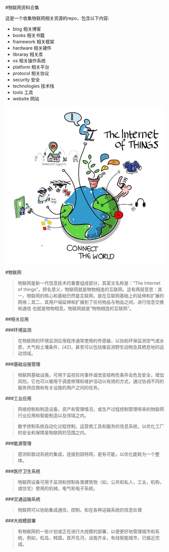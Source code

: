 #物联网资料合集


这是一个收集物联网相关资源的repo，包含以下内容:

 - blog 	  相关博客
 - books	  相关书籍
 - framework 相关框架
 - hardware 相关硬件 
 - libraray 相关库
 - os  相关操作系统
 - platform 相关平台
 - protocol 相关协议
 - security  安全
 - technologies 技术栈
 - tools	工具
 - website	网站


![IP Stack](./images/iot.jpg)

#物联网

> 物联网是新一代信息技术的重要组成部分，其英文名称是：“The Internet of things”。顾名思义，物联网就是物物相连的互联网。这有两层意思：其一，物联网的核心和基础仍然是互联网，是在互联网基础上的延伸和扩展的网络；其二，其用户端延伸和扩展到了任何物品与物品之间，进行信息交换和通信 也就是物物相息。物联网就是“物物相连的互联网”。

##相关应用

###环境监测

> 在物联网的环境监测应用程序通常使用的传感器，以协助环保监测空气或水质，大气和土壤条件，[42]，甚至可以包括像监测野生动物及其栖息地的运动领域。

###基础设施管理

> 物联网基础设施，可用于监视任何事件或改变结构性条件会危及安全，增加风险。它也可以被用于调度修理和维护活动以有效的方式，通过协调不同的服务供应商和有关设施的用户之间的任务。

###工业应用

> 网络控制和制造设备，资产和管理情况，或生产过程控制管理带来的物联网行业应用和智能制造以及领域之内。

> 数字控制系统自动化过程控制，运营商工具和服务的信息系统，以优化工厂的安全和保障是物联网的范围之内。

###能源管理

> 感测和致动系统的集成，连接到因特网，是有可能，以优化能耗为一个整体。

###医疗卫生系统

> 物联网设备可用于监测和控制各类建筑物（如，公共和私人，工业，机构，或住宅）使用的机械，电气和电子系统。

###交通运输系统

> 物联网可以协助集成通信，控制，和在各种运输系统的信息处理

###大规模部署

> 有物联网的一些计划或正在进行大规模的部署，以便更好地管理城市和系统。例如，松岛，韩国，首开先河，设施齐全，有线智能城市，已接近完成。

